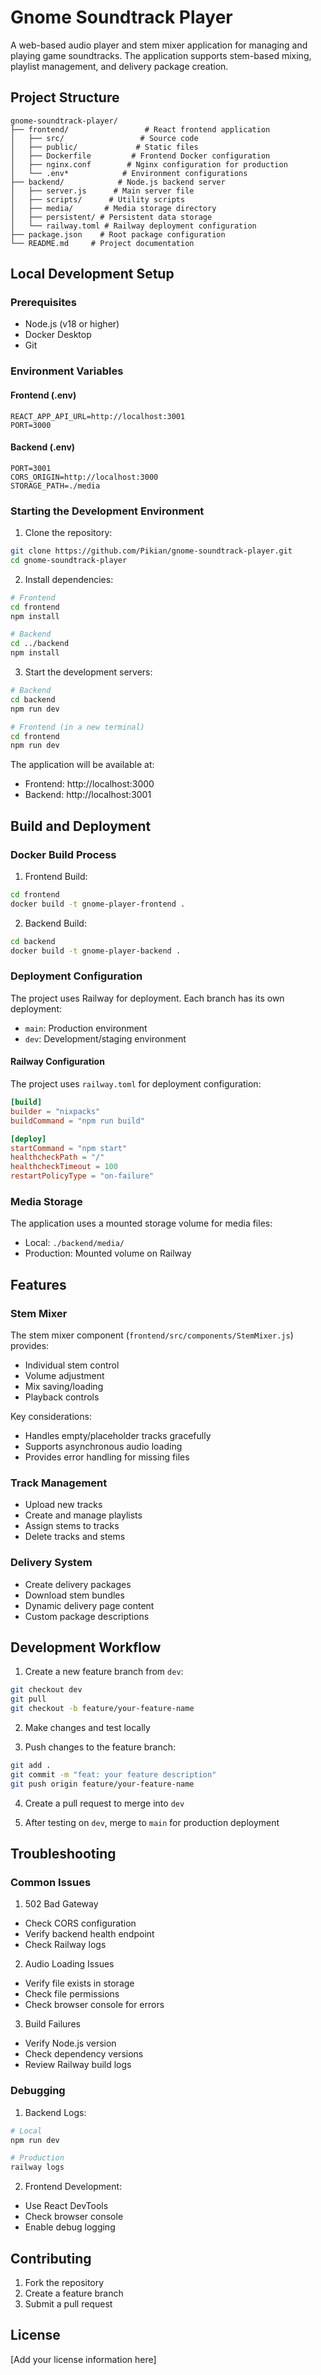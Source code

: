 # Gnome Soundtrack Player

A web-based audio player and stem mixer application for managing and playing game soundtracks. The application supports stem-based mixing, playlist management, and delivery package creation.

## Project Structure

```
gnome-soundtrack-player/
├── frontend/                 # React frontend application
│   ├── src/                 # Source code
│   ├── public/             # Static files
│   ├── Dockerfile         # Frontend Docker configuration
│   ├── nginx.conf        # Nginx configuration for production
│   └── .env*            # Environment configurations
├── backend/            # Node.js backend server
│   ├── server.js      # Main server file
│   ├── scripts/      # Utility scripts
│   ├── media/       # Media storage directory
│   ├── persistent/ # Persistent data storage
│   └── railway.toml # Railway deployment configuration
├── package.json    # Root package configuration
└── README.md     # Project documentation
```

## Local Development Setup

### Prerequisites

- Node.js (v18 or higher)
- Docker Desktop
- Git

### Environment Variables

#### Frontend (.env)
```
REACT_APP_API_URL=http://localhost:3001
PORT=3000
```

#### Backend (.env)
```
PORT=3001
CORS_ORIGIN=http://localhost:3000
STORAGE_PATH=./media
```

### Starting the Development Environment

1. Clone the repository:
```bash
git clone https://github.com/Pikian/gnome-soundtrack-player.git
cd gnome-soundtrack-player
```

2. Install dependencies:
```bash
# Frontend
cd frontend
npm install

# Backend
cd ../backend
npm install
```

3. Start the development servers:
```bash
# Backend
cd backend
npm run dev

# Frontend (in a new terminal)
cd frontend
npm run dev
```

The application will be available at:
- Frontend: http://localhost:3000
- Backend: http://localhost:3001

## Build and Deployment

### Docker Build Process

1. Frontend Build:
```bash
cd frontend
docker build -t gnome-player-frontend .
```

2. Backend Build:
```bash
cd backend
docker build -t gnome-player-backend .
```

### Deployment Configuration

The project uses Railway for deployment. Each branch has its own deployment:
- `main`: Production environment
- `dev`: Development/staging environment

#### Railway Configuration

The project uses `railway.toml` for deployment configuration:

```toml
[build]
builder = "nixpacks"
buildCommand = "npm run build"

[deploy]
startCommand = "npm start"
healthcheckPath = "/"
healthcheckTimeout = 100
restartPolicyType = "on-failure"
```

### Media Storage

The application uses a mounted storage volume for media files:
- Local: `./backend/media/`
- Production: Mounted volume on Railway

## Features

### Stem Mixer

The stem mixer component (`frontend/src/components/StemMixer.js`) provides:
- Individual stem control
- Volume adjustment
- Mix saving/loading
- Playback controls

Key considerations:
- Handles empty/placeholder tracks gracefully
- Supports asynchronous audio loading
- Provides error handling for missing files

### Track Management

- Upload new tracks
- Create and manage playlists
- Assign stems to tracks
- Delete tracks and stems

### Delivery System

- Create delivery packages
- Download stem bundles
- Dynamic delivery page content
- Custom package descriptions

## Development Workflow

1. Create a new feature branch from `dev`:
```bash
git checkout dev
git pull
git checkout -b feature/your-feature-name
```

2. Make changes and test locally

3. Push changes to the feature branch:
```bash
git add .
git commit -m "feat: your feature description"
git push origin feature/your-feature-name
```

4. Create a pull request to merge into `dev`

5. After testing on `dev`, merge to `main` for production deployment

## Troubleshooting

### Common Issues

1. 502 Bad Gateway
- Check CORS configuration
- Verify backend health endpoint
- Check Railway logs

2. Audio Loading Issues
- Verify file exists in storage
- Check file permissions
- Check browser console for errors

3. Build Failures
- Verify Node.js version
- Check dependency versions
- Review Railway build logs

### Debugging

1. Backend Logs:
```bash
# Local
npm run dev

# Production
railway logs
```

2. Frontend Development:
- Use React DevTools
- Check browser console
- Enable debug logging

## Contributing

1. Fork the repository
2. Create a feature branch
3. Submit a pull request

## License

[Add your license information here]



